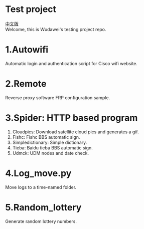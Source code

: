 # Test project
[中文版](https://github.com/suchocolate/test/blob/master/README_zh.md)  
Welcome, this is Wudawei's testing project repo.

# 1.Autowifi
Automatic login and authentication script for Cisco wifi website.

# 2.Remote
Reverse proxy software FRP configuration sample.

# 3.Spider: HTTP based program
1. Cloudpics: Download satellite cloud pics and generates a gif. 
2. Fishc: Fishc BBS automatic sign.  
3. Simpledictionary: Simple dictionary.  
4. Tieba: Baidu tieba BBS automatic sign.  
5. Udmck: UDM nodes and date check.  

# 4.Log_move.py
Move logs to a time-named folder.

# 5.Random_lottery
Generate random lottery numbers.
